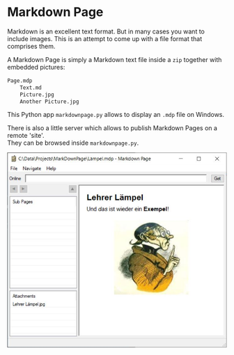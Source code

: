 # Markdown Page
Markdown is an excellent text format. But in many cases you want to include images. 
This is an attempt to come up with a file format that comprises them.  

A Markdown Page is simply a Markdown text file inside a `zip` together with embedded pictures:

	Page.mdp
	    Text.md
        Picture.jpg
        Another Picture.jpg
	
This Python app `markdownpage.py` allows to display an `.mdp` file on Windows.  

There is also a little server which allows to publish Markdown Pages on a remote 'site'.  
They can be browsed inside `markdownpage.py`.  

![](Screenshot.jpg)
